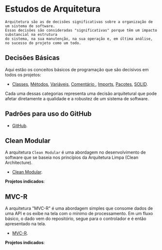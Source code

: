 ﻿# Estudos de Arquitetura

```
Arquitetura são as de decisões significativas sobre a organização de um sistema de software.
Essas decisões são consideradas "significativas" porque têm um impacto substancial na estrutura
do sistema, na sua manutenção, na sua operação e, em última análise, no sucesso do projeto como um todo.
```

## Decisões Básicas

Aqui estão os conceitos básicos de programação que são decisivos em todos os projetos:

- [Classes](basic/classes.md), [Métodos](basic/methods.md), [Variáveis](basic/variables.md), [Comentário ](basic/comments.md), [Imports](basic/Imports.md), [Pacotes](basic/packages.md), [SOLID](basic/solid.md).

Cada uma dessas categorias representa uma decisão arquitetural que pode afetar diretamente a qualidade e a robustez de um sistema de software.

## Padrões para uso do GitHub 

- [GitHub](gitHub/gitHub.md).

## Clean Modular

A arquitetura ``Clean Modular`` é uma abordagem no desenvolvimento de software que se baseia nos princípios da Arquitetura Limpa (Clean Architecture).

- [Clean Modular](architecture/clear_modular/clear_modular.md).

**Projetos indicados**:

## MVC-R

A arquitetura "MVC-R" é uma abordagem simples que consome dados de uma API e os exibe na tela com o mínimo de processamento. Em um fluxo básico, o dado vem do repositório, segue para o controlador e é então apresentado na tela.

- [MVC-R](architecture/MVC-R/MVC-R.md).

**Projetos indicados**:
